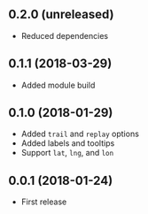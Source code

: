 ## 0.2.0 (unreleased)

- Reduced dependencies

## 0.1.1 (2018-03-29)

- Added module build

## 0.1.0 (2018-01-29)

- Added `trail` and `replay` options
- Added labels and tooltips
- Support `lat`, `lng`, and `lon`

## 0.0.1 (2018-01-24)

- First release
